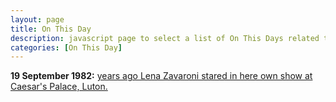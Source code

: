 ```yaml
---
layout: page
title: On This Day
description: javascript page to select a list of On This Days related to Lena Zavaroni.
categories: [On This Day]
---
```


**19 September 1982:**
[<span id="age1"></span> years ago Lena Zavaroni stared in here own show at Caesar's Palace, Luton.](/theatre/the%20lena%20zavaroni%20show/1975/09/21/the-lena-zavaroni-show.html)

<!-- Script for calculating number of years ago -->
<script>
var dob = '19750921';
var year = Number(dob.substr(0, 4));
var month = Number(dob.substr(4, 2)) - 1;
var day = Number(dob.substr(6, 2));
var today = new Date();
var age1 = today.getFullYear() - year;
if (today.getMonth() < month || (today.getMonth() == month && today.getDate() < day)) {
age1--;
}
document.getElementById("age1").innerHTML=age1;
</script>
